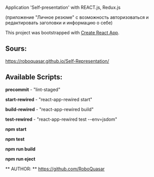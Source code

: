 Application 'Self-presentation' with REACT.js, Redux.js

(приложение "Личное резюме" с возможность авторизоваться и редактировать заголовки и информацию о себе)

This project was bootstrapped with [Create React App](https://github.com/facebookincubator/create-react-app).

## Sours:

https://roboquasar.github.io/Self-Representation/

## Available Scripts:

  **precommit** - "lint-staged"

  **start-rewired** - "react-app-rewired start"

  **build-rewired** - "react-app-rewired build"

  **test-rewired** - "react-app-rewired test --env=jsdom"


  **npm start**

  **npm test**

  **npm run build**

  **npm run eject**

  ** AUTHOR: **
    https://github.com/RoboQuasar

